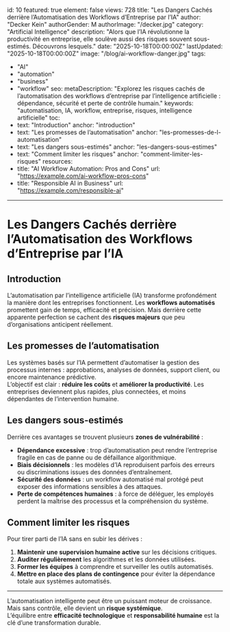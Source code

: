 id: 10
featured: true
element: false
views: 728
title: "Les Dangers Cachés derrière l’Automatisation des Workflows d’Entreprise par l’IA"
author: "Decker Kein"
authorGender: M
authorImage: "/decker.jpg"
category: "Artificial Intelligence"
description: "Alors que l’IA révolutionne la productivité en entreprise, elle soulève aussi des risques souvent sous-estimés. Découvrons lesquels."
date: "2025-10-18T00:00:00Z"
lastUpdated: "2025-10-18T00:00:00Z"
image: "/blog/ai-workflow-danger.jpg"
tags:
 - "AI"
 - "automation"
 - "business"
 - "workflow"
seo:
  metaDescription: "Explorez les risques cachés de l’automatisation des workflows d’entreprise par l’intelligence artificielle : dépendance, sécurité et perte de contrôle humain."
  keywords: "automatisation, IA, workflow, entreprise, risques, intelligence artificielle"
toc:
  - text: "Introduction"
    anchor: "introduction"
  - text: "Les promesses de l’automatisation"
    anchor: "les-promesses-de-l-automatisation"
  - text: "Les dangers sous-estimés"
    anchor: "les-dangers-sous-estimes"
  - text: "Comment limiter les risques"
    anchor: "comment-limiter-les-risques"
resources:
  - title: "AI Workflow Automation: Pros and Cons"
    url: "https://example.com/ai-workflow-pros-cons"
  - title: "Responsible AI in Business"
    url: "https://example.com/responsible-ai"

---

# Les Dangers Cachés derrière l’Automatisation des Workflows d’Entreprise par l’IA

## Introduction
L’automatisation par l’intelligence artificielle (IA) transforme profondément la manière dont les entreprises fonctionnent. Les **workflows automatisés** promettent gain de temps, efficacité et précision. Mais derrière cette apparente perfection se cachent des **risques majeurs** que peu d’organisations anticipent réellement.

## Les promesses de l’automatisation
Les systèmes basés sur l’IA permettent d’automatiser la gestion des processus internes : approbations, analyses de données, support client, ou encore maintenance prédictive.  
L’objectif est clair : **réduire les coûts** et **améliorer la productivité**. Les entreprises deviennent plus rapides, plus connectées, et moins dépendantes de l’intervention humaine.

## Les dangers sous-estimés
Derrière ces avantages se trouvent plusieurs **zones de vulnérabilité** :
- **Dépendance excessive** : trop d’automatisation peut rendre l’entreprise fragile en cas de panne ou de défaillance algorithmique.  
- **Biais décisionnels** : les modèles d’IA reproduisent parfois des erreurs ou discriminations issues des données d’entraînement.  
- **Sécurité des données** : un workflow automatisé mal protégé peut exposer des informations sensibles à des attaques.  
- **Perte de compétences humaines** : à force de déléguer, les employés perdent la maîtrise des processus et la compréhension du système.

## Comment limiter les risques
Pour tirer parti de l’IA sans en subir les dérives :
1. **Maintenir une supervision humaine active** sur les décisions critiques.  
2. **Auditer régulièrement** les algorithmes et les données utilisées.  
3. **Former les équipes** à comprendre et surveiller les outils automatisés.  
4. **Mettre en place des plans de contingence** pour éviter la dépendance totale aux systèmes automatisés.

---

L’automatisation intelligente peut être un puissant moteur de croissance. Mais sans contrôle, elle devient un **risque systémique**.  
L’équilibre entre **efficacité technologique** et **responsabilité humaine** est la clé d’une transformation durable.